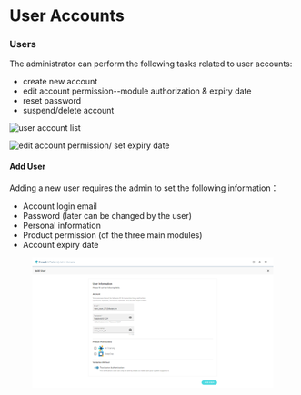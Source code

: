 # User Accounts

### Users

The administrator can perform the following tasks related to user accounts:

* create new account
* edit account permission--module authorization & expiry date
* reset password
* suspend/delete account

![user account list](../../.gitbook/assets/User\_List.png)

![edit account permission/ set expiry date](../../.gitbook/assets/Manage\_User.png)

#### Add User

Adding a new user requires the admin to set the following information：

* Account login email
* Password (later can be changed by the user)
* Personal information
* Product permission (of the three main modules)
* Account expiry date

<figure><img src="../../.gitbook/assets/Add_New_User.png" alt=""><figcaption></figcaption></figure>
